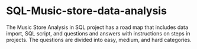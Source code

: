 # SQL-Music-store-data-analysis
The Music Store Analysis in SQL project has a road map that includes data import, SQL script, and questions and answers with instructions on steps in projects. The questions are divided into easy, medium, and hard categories.
